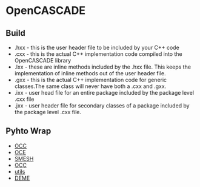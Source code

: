 # OpenCASCADE

## Build

* .hxx - this is the user header file to be included by your C++ code
* .cxx - this is the actual C++ implementation code compiled into the OpenCASCADE library
* .lxx - these are inline methods included by the .hxx file. This keeps the implementation of inline methods out of the user header file.
* .gxx - this is the actual C++ implementation code for generic classes.The same class will never have both a .cxx and .gxx.
* .ixx - user head file for an entire package included by the package level .cxx file
* .jxx - user header file for secondary classes of a package included by the package level .cxx file.

## Pyhto Wrap

* [OCC](https://salsa.debian.org/kkremitzki-guest/opencascade.git)
* [OCE](https://github.com/tpaviot/oce.git)
* [SMESH](https://github.com/tpaviot/smesh.git)
* [OCC](https://github.com/tpaviot/pythonocc-core.git)
* [utils](https://github.com/tpaviot/pythonocc-utils.git)
* [DEME](https://github.com/tpaviot/pythonocc-demos.git)
